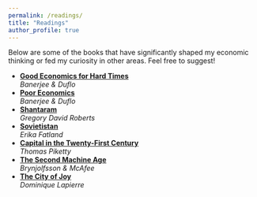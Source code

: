 ```yaml
---
permalink: /readings/
title: "Readings"
author_profile: true
---
```


Below are some of the books that have significantly shaped my economic thinking or fed my curiosity in other areas. Feel free to suggest! 

<ul>
  <li>
    <a href="https://www.goodreads.com/book/show/51014619-good-economics-for-hard-times?ref=nav_sb_ss_1_11" target="_blank"><strong>Good Economics for Hard Times</strong></a><br>
    <em>Banerjee & Duflo</em>
  </li>
  <li>
    <a href="https://www.goodreads.com/book/show/10245602-poor-economics?from_search=true&from_srp=true&qid=3D9WvcvADW&rank=1" target="_blank"><strong>Poor Economics</strong></a><br>
    <em>Banerjee & Duflo</em>
  </li>
  <li>
    <a href="https://www.goodreads.com/book/show/33600.Shantaram?from_search=true&from_srp=true&qid=NTSgr4KJmT&rank=1"><strong>Shantaram</strong></a><br>
    <em>Gregory David Roberts</em>
  </li>
  <li>
    <a href="https://www.goodreads.com/book/show/46158740-sovietistan?from_search=true&from_srp=true&qid=tlsOGcRuNs&rank=1"><strong>Sovietistan</strong></a><br>
    <em>Erika Fatland</em>
  </li>
  <li>
    <a href="https://www.goodreads.com/book/show/18736925-capital-in-the-twenty-first-century?ref=nav_sb_ss_1_26" target="_blank"><strong>Capital in the Twenty-First Century</strong></a><br>
    <em>Thomas Piketty</em>
  </li>
  <li>
    <a href="https://www.goodreads.com/book/show/23316526-the-second-machine-age?from_search=true&from_srp=true&qid=bt3DlPm0zH&rank=1" target="_blank"><strong>The Second Machine Age</strong></a><br>
    <em>Brynjolfsson & McAfee</em>
  </li>
  <li>
    <a href="https://www.goodreads.com/book/show/356525.The_City_of_Joy?ref=nav_sb_ss_1_15"><strong>The City of Joy</strong></a><br>
    <em>Dominique Lapierre</em>
  </li>
</ul>
